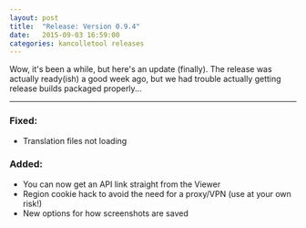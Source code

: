 ```yaml
---
layout: post
title:  "Release: Version 0.9.4"
date:   2015-09-03 16:59:00
categories: kancolletool releases
---
```


Wow, it's been a while, but here's an update (finally). The release was actually ready(ish) a good week ago, but we had trouble actually getting release builds packaged properly...

---

### Fixed:

* Translation files not loading

### Added:

* You can now get an API link straight from the Viewer
* Region cookie hack to avoid the need for a proxy/VPN (use at your own risk!)
* New options for how screenshots are saved
